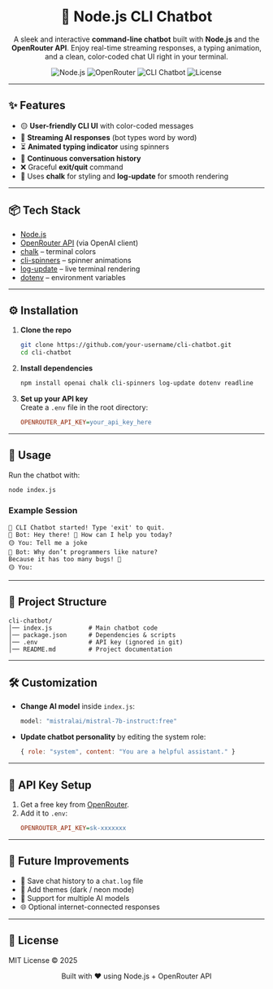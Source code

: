 <h1 align="center">🤖 Node.js CLI Chatbot</h1>

<p align="center">
  A sleek and interactive <b>command-line chatbot</b> built with <b>Node.js</b> and the <b>OpenRouter API</b>.  
  Enjoy real-time streaming responses, a typing animation, and a clean, color-coded chat UI right in your terminal.
</p>

<p align="center">
  <img src="https://img.shields.io/badge/Node.js-18+-green?style=for-the-badge&logo=node.js" alt="Node.js">
  <img src="https://img.shields.io/badge/OpenRouter-API-blue?style=for-the-badge&logo=openai" alt="OpenRouter">
  <img src="https://img.shields.io/badge/CLI-Chatbot-orange?style=for-the-badge" alt="CLI Chatbot">
  <img src="https://img.shields.io/github/license/your-username/cli-chatbot?style=for-the-badge" alt="License">
</p>

---

## ✨ Features  

- 🟡 **User-friendly CLI UI** with color-coded messages  
- 🤖 **Streaming AI responses** (bot types word by word)  
- ⏳ **Animated typing indicator** using spinners  
- 🔄 **Continuous conversation history**  
- ❌ Graceful **exit/quit** command  
- 🌈 Uses **chalk** for styling and **log-update** for smooth rendering  

---

## 📦 Tech Stack  

- [Node.js](https://nodejs.org/)  
- [OpenRouter API](https://openrouter.ai) (via OpenAI client)  
- [chalk](https://www.npmjs.com/package/chalk) – terminal colors  
- [cli-spinners](https://www.npmjs.com/package/cli-spinners) – spinner animations  
- [log-update](https://www.npmjs.com/package/log-update) – live terminal rendering  
- [dotenv](https://www.npmjs.com/package/dotenv) – environment variables  

---

## ⚙️ Installation  

1. **Clone the repo**  
   ```bash
   git clone https://github.com/your-username/cli-chatbot.git
   cd cli-chatbot
   ```

2. **Install dependencies**  
   ```bash
   npm install openai chalk cli-spinners log-update dotenv readline
   ```

3. **Set up your API key**  
   Create a `.env` file in the root directory:  
   ```ini
   OPENROUTER_API_KEY=your_api_key_here
   ```

---

## 🚀 Usage  

Run the chatbot with:  
```bash
node index.js
```

### Example Session  

```
🎉 CLI Chatbot started! Type 'exit' to quit.
🤖 Bot: Hey there! 👋 How can I help you today?
🟡 You: Tell me a joke
🤖 Bot: Why don’t programmers like nature?  
Because it has too many bugs! 🐛
🟡 You:
```

---

## 📂 Project Structure  

```
cli-chatbot/
│── index.js          # Main chatbot code
│── package.json      # Dependencies & scripts
│── .env              # API key (ignored in git)
│── README.md         # Project documentation
```

---

## 🛠️ Customization  

- **Change AI model** inside `index.js`:  
  ```js
  model: "mistralai/mistral-7b-instruct:free"
  ```

- **Update chatbot personality** by editing the system role:  
  ```js
  { role: "system", content: "You are a helpful assistant." }
  ```

---

## 🔑 API Key Setup  

1. Get a free key from [OpenRouter](https://openrouter.ai).  
2. Add it to `.env`:  
   ```ini
   OPENROUTER_API_KEY=sk-xxxxxxx
   ```

---

## 🌟 Future Improvements  

- 📜 Save chat history to a `chat.log` file  
- 🎨 Add themes (dark / neon mode)  
- 🧠 Support for multiple AI models  
- 🌐 Optional internet-connected responses  

---

## 📜 License  

MIT License © 2025  

<p align="center">Built with ❤️ using Node.js + OpenRouter API</p>
